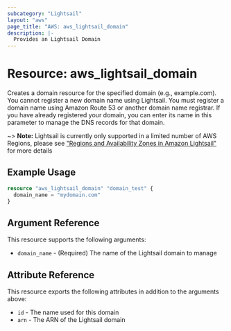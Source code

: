```yaml
---
subcategory: "Lightsail"
layout: "aws"
page_title: "AWS: aws_lightsail_domain"
description: |-
  Provides an Lightsail Domain
---
```


# Resource: aws_lightsail_domain

Creates a domain resource for the specified domain (e.g., example.com).
You cannot register a new domain name using Lightsail. You must register
a domain name using Amazon Route 53 or another domain name registrar.
If you have already registered your domain, you can enter its name in
this parameter to manage the DNS records for that domain.

~> **Note:** Lightsail is currently only supported in a limited number of AWS Regions, please see ["Regions and Availability Zones in Amazon Lightsail"](https://lightsail.aws.amazon.com/ls/docs/overview/article/understanding-regions-and-availability-zones-in-amazon-lightsail) for more details

## Example Usage

```terraform
resource "aws_lightsail_domain" "domain_test" {
  domain_name = "mydomain.com"
}
```

## Argument Reference

This resource supports the following arguments:

* `domain_name` - (Required) The name of the Lightsail domain to manage

## Attribute Reference

This resource exports the following attributes in addition to the arguments above:

* `id` - The name used for this domain
* `arn` - The ARN of the Lightsail domain

